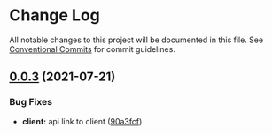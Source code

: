 # Change Log

All notable changes to this project will be documented in this file.
See [Conventional Commits](https://conventionalcommits.org) for commit guidelines.

## [0.0.3](https://github.com/RedJanvier/ur-news/compare/v0.0.2...v0.0.3) (2021-07-21)


### Bug Fixes

* **client:** api link to client ([90a3fcf](https://github.com/RedJanvier/ur-news/commit/90a3fcf191b7831f83527c0f349bda79ea521bfb))
